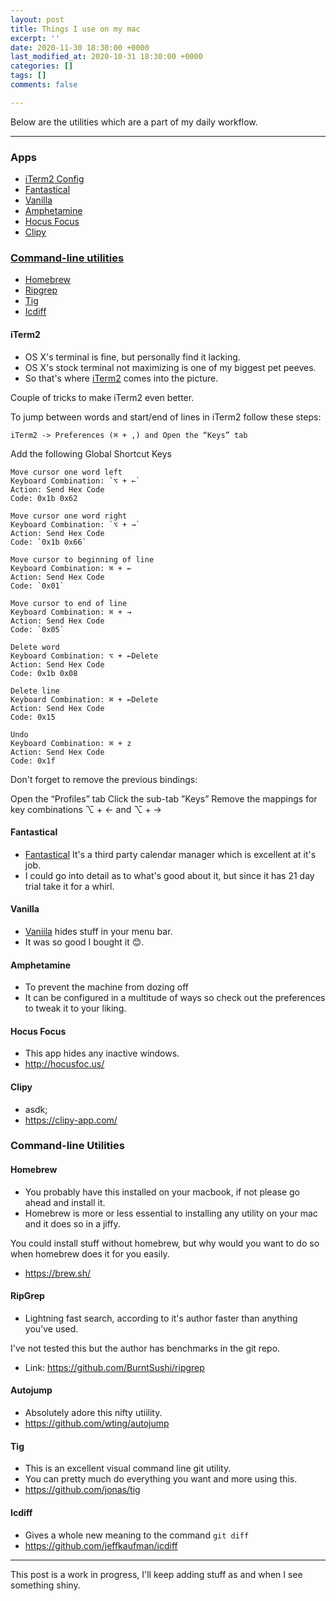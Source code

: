 ```yaml
---
layout: post
title: Things I use on my mac
excerpt: ''
date: 2020-11-30 18:30:00 +0000
last_modified_at: 2020-10-31 18:30:00 +0000
categories: []
tags: []
comments: false

---
```

Below are the utilities which are a part of my daily workflow.

***

### Apps
- [iTerm2 Config](#iterm2)
- [Fantastical](#fantastical)
- [Vanilla](#vanilla)
- [Amphetamine](#amphetamine)
- [Hocus Focus](#hocus-focus)
- [Clipy](#Clipy)

### [Command-line utilities](#command-line-utilities)
- [Homebrew](#homebrew)
- [Ripgrep](#ripgrep)
- [Tig](#tig)
- [Icdiff](#icdiff)

#### <a name='iterm2'></a> iTerm2
- OS X's terminal is fine, but personally find it lacking.
- OS X's stock terminal not maximizing is one of my biggest pet peeves.
- So that's where [iTerm2](https://www.iterm2.com/)  comes into the picture.

Couple of tricks to make iTerm2 even better.

To jump between words and start/end of lines in iTerm2 follow these steps:

`iTerm2 -> Preferences (⌘ + ,) and Open the “Keys” tab`

Add the following Global Shortcut Keys

```
Move cursor one word left
Keyboard Combination: `⌥ + ←`
Action: Send Hex Code
Code: 0x1b 0x62

Move cursor one word right
Keyboard Combination: `⌥ + →`
Action: Send Hex Code
Code: `0x1b 0x66`

Move cursor to beginning of line
Keyboard Combination: ⌘ + ←
Action: Send Hex Code
Code: `0x01`

Move cursor to end of line
Keyboard Combination: ⌘ + →
Action: Send Hex Code
Code: `0x05`

Delete word
Keyboard Combination: ⌥ + ←Delete
Action: Send Hex Code
Code: 0x1b 0x08

Delete line
Keyboard Combination: ⌘ + ←Delete
Action: Send Hex Code
Code: 0x15

Undo
Keyboard Combination: ⌘ + z
Action: Send Hex Code
Code: 0x1f
```
Don't forget to remove the previous bindings:

Open the “Profiles” tab
Click the sub-tab ”Keys”
Remove the mappings for key combinations ⌥ + ← and ⌥ + →

#### <a name=fantastical></a> Fantastical
- [Fantastical](https://flexibits.com/fantastical) It's a third party calendar manager which is excellent at it's job.
- I could go into detail as to what's good about it, but since it has 21 day trial take it for a whirl.

#### <a name=vanilla></a> Vanilla
- [Vaniila](https://matthewpalmer.net/vanilla/) hides stuff in your menu bar.
- It was so good I bought it 😊.

#### <a name='amphetamine'></a> Amphetamine
- To prevent the machine from dozing off
- It can be configured in a multitude of ways so check out the preferences to tweak it to your liking.

#### <a name='hocus-focus'></a>Hocus Focus
- This app hides any inactive windows.
- http://hocusfoc.us/

#### <a name='Clipy'></a> Clipy
  - asdk;
  - https://clipy-app.com/

### <a name='command-line-utilities'></a> Command-line Utilities

#### <a name='homebrew'></a> Homebrew
- You probably have this installed on your macbook, if not please go ahead and install it.
- Homebrew is more or less essential to installing any utility on your mac and it does so in a jiffy.

You could install stuff without homebrew, but why would you want to do so when homebrew does it for you easily.
- https://brew.sh/

#### <a name='ripgrep'></a> RipGrep
- Lightning fast search, according to it's author faster than anything you've used.

I've not tested this but the author has benchmarks in the git repo.
- Link: https://github.com/BurntSushi/ripgrep

#### <a name='autojump'></a> Autojump
- Absolutely adore this nifty utiility.
- https://github.com/wting/autojump

#### <a name='tig'></a> Tig
- This is an excellent visual command line git utility.
- You can pretty much do everything you want and more using this.
- https://github.com/jonas/tig

#### <a name='icdiff'></a> Icdiff
- Gives a whole new meaning to the command `git diff`
- https://github.com/jeffkaufman/icdiff

---
This post is a work in progress, I'll keep adding stuff as and when I see something shiny.